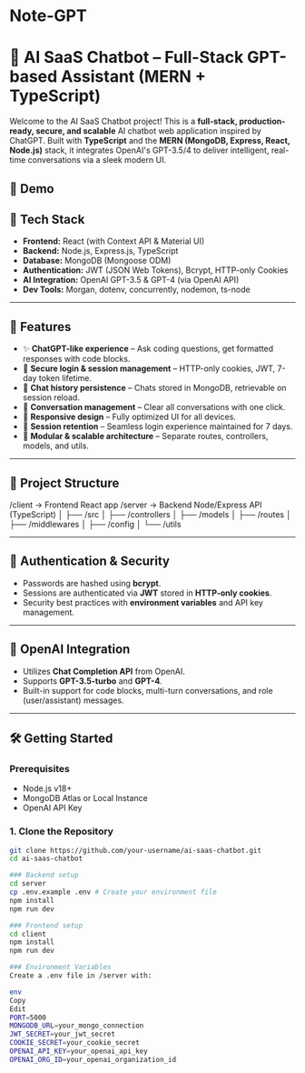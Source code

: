 # Note-GPT
# 🤖 AI SaaS Chatbot – Full-Stack GPT-based Assistant (MERN + TypeScript)

Welcome to the AI SaaS Chatbot project! This is a **full-stack, production-ready, secure, and scalable** AI chatbot web application inspired by ChatGPT. Built with **TypeScript** and the **MERN (MongoDB, Express, React, Node.js)** stack, it integrates OpenAI's GPT-3.5/4 to deliver intelligent, real-time conversations via a sleek modern UI.

## 🚀 Demo



## 🧰 Tech Stack

- **Frontend:** React (with Context API & Material UI)
- **Backend:** Node.js, Express.js, TypeScript
- **Database:** MongoDB (Mongoose ODM)
- **Authentication:** JWT (JSON Web Tokens), Bcrypt, HTTP-only Cookies
- **AI Integration:** OpenAI GPT-3.5 & GPT-4 (via OpenAI API)
- **Dev Tools:** Morgan, dotenv, concurrently, nodemon, ts-node

---

## 🧠 Features

- ✨ **ChatGPT-like experience** – Ask coding questions, get formatted responses with code blocks.
- 🔐 **Secure login & session management** – HTTP-only cookies, JWT, 7-day token lifetime.
- 🧾 **Chat history persistence** – Chats stored in MongoDB, retrievable on session reload.
- 🧹 **Conversation management** – Clear all conversations with one click.
- 📱 **Responsive design** – Fully optimized UI for all devices.
- 🔄 **Session retention** – Seamless login experience maintained for 7 days.
- 🧩 **Modular & scalable architecture** – Separate routes, controllers, models, and utils.

---

## 📁 Project Structure

/client → Frontend React app
/server → Backend Node/Express API (TypeScript)
│
├── /src
│ ├── /controllers
│ ├── /models
│ ├── /routes
│ ├── /middlewares
│ ├── /config
│ └── /utils



---

## 🔐 Authentication & Security

- Passwords are hashed using **bcrypt**.
- Sessions are authenticated via **JWT** stored in **HTTP-only cookies**.
- Security best practices with **environment variables** and API key management.

---

## 📡 OpenAI Integration

- Utilizes **Chat Completion API** from OpenAI.
- Supports **GPT-3.5-turbo** and **GPT-4**.
- Built-in support for code blocks, multi-turn conversations, and role (user/assistant) messages.

---

## 🛠️ Getting Started

### Prerequisites

- Node.js v18+
- MongoDB Atlas or Local Instance
- OpenAI API Key

### 1. Clone the Repository

```bash
git clone https://github.com/your-username/ai-saas-chatbot.git
cd ai-saas-chatbot

### Backend setup
cd server
cp .env.example .env # Create your environment file
npm install
npm run dev

### Frontend setup
cd client
npm install
npm run dev

### Environment Variables
Create a .env file in /server with:

env
Copy
Edit
PORT=5000
MONGODB_URL=your_mongo_connection
JWT_SECRET=your_jwt_secret
COOKIE_SECRET=your_cookie_secret
OPENAI_API_KEY=your_openai_api_key
OPENAI_ORG_ID=your_openai_organization_id
